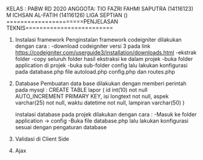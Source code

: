 KELAS  : PABW RD 2020
ANGGOTA: TIO FAZRI FAHMI SAPUTRA (14116123)
         M ICHSAN AL-FATIH (14116126)
         LIGA SEPTIAN ()
======================PENJELASAN TEKNIS=========================

1. Instalasi framework
   Penginstalan framework codeigniter dilakukan dengan cara :
   -download codeigniter versi 3 pada link https://codeigniter.com/userguide3/installation/downloads.html
   -ekstrak folder
   -copy seluruh folder hasil ekstraksi ke dalam projek
   -buka folder application di projek
   -buka sub-folder config lalu lakukan konfigurasi pada database.php file autoload.php config.php dan routes.php

2. Database
   Pembuatan data base dilakukan dengan memberi perintah pada mysql :
   CREATE TABLE lapor (
    id int(10) not null AUTO_INCREMENT PRIMARY KEY,
    isi longtext not null,
    aspek varchar(25) not null,
    waktu datetime not null,
    lampiran varchar(50)
    )

    instalasi database pada projek dilakukan dengan cara :
    -Masuk ke folder application -> config
    -Buka file database.php lalu lakukan konfigurasi sesuai dengan pengaturan database

3. Validasi di Client Side

4. Ajax